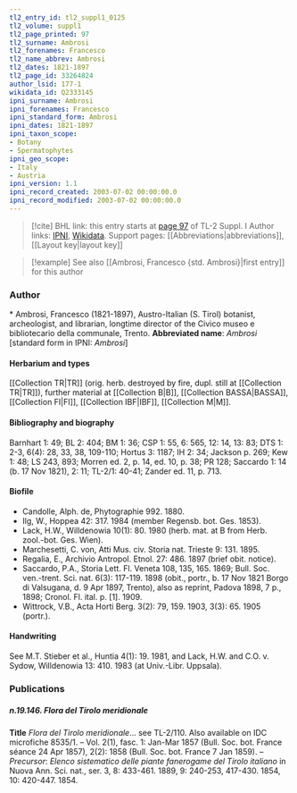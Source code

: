 ```yaml
---
tl2_entry_id: tl2_suppl1_0125
tl2_volume: suppl1
tl2_page_printed: 97
tl2_surname: Ambrosi
tl2_forenames: Francesco
tl2_name_abbrev: Ambrosi
tl2_dates: 1821-1897
tl2_page_id: 33264824
author_lsid: 177-1
wikidata_id: Q2333145
ipni_surname: Ambrosi
ipni_forenames: Francesco
ipni_standard_form: Ambrosi
ipni_dates: 1821-1897
ipni_taxon_scope: 
- Botany
- Spermatophytes
ipni_geo_scope: 
- Italy
- Austria
ipni_version: 1.1
ipni_record_created: 2003-07-02 00:00:00.0
ipni_record_modified: 2003-07-02 00:00:00.0
---
```


> [!cite] BHL link: this entry starts at [page 97](https://www.biodiversitylibrary.org/page/33264824) of TL-2 Suppl. I
> Author links: [IPNI](https://www.ipni.org/a/177-1), [Wikidata](https://www.wikidata.org/wiki/Q2333145). Support pages: [[Abbreviations|abbreviations]], [[Layout key|layout key]]

> [!example] See also [[Ambrosi, Francesco {std. Ambrosi}|first entry]] for this author

### Author

\* Ambrosi, Francesco (1821-1897), Austro-Italian (S. Tirol) botanist, archeologist, and librarian, longtime director of the Civico museo e bibliotecario della communale, Trento. 
**Abbreviated name**: *Ambrosi* \[standard form in IPNI: *Ambrosi*\]

#### Herbarium and types

[[Collection TR|TR]] (orig. herb. destroyed by fire, dupl. still at [[Collection TR|TR]]), further material at [[Collection B|B]], [[Collection BASSA|BASSA]], [[Collection FI|FI]], [[Collection IBF|IBF]], [[Collection M|M]].

#### Bibliography and biography

Barnhart 1: 49; BL 2: 404; BM 1: 36; CSP 1: 55, 6: 565, 12: 14, 13: 83; DTS 1: 2-3, 6(4): 28, 33, 38, 109-110; Hortus 3: 1187; IH 2: 34; Jackson p. 269; Kew 1: 48; LS 243, 893; Morren ed. 2, p. 14, ed. 10, p. 38; PR 128; Saccardo 1: 14 (b. 17 Nov 1821), 2: 11; TL-2/1: 40-41; Zander ed. 11, p. 713.

#### Biofile

- Candolle, Alph. de, Phytographie 992. 1880.
- Ilg, W., Hoppea 42: 317. 1984 (member Regensb. bot. Ges. 1853).
- Lack, H.W., Willdenowia 10(1): 80. 1980 (herb. mat. at B from Herb. zool.-bot. Ges. Wien).
- Marchesetti, C. von, Atti Mus. civ. Storia nat. Trieste 9: 131. 1895.
- Regalia, E., Archivio Antropol. Etnol. 27: 486. 1897 (brief obit. notice).
- Saccardo, P.A., Storia Lett. Fl. Veneta 108, 135, 165. 1869; Bull. Soc. ven.-trent. Sci. nat. 6(3): 117-119. 1898 (obit., portr., b. 17 Nov 1821 Borgo di Valsugana, d. 9 Apr 1897, Trento), also as reprint, Padova 1898, 7 p., 1898; Cronol. Fl. ital. p. \[1\]. 1909.
- Wittrock, V.B., Acta Horti Berg. 3(2): 79, 159. 1903, 3(3): 65. 1905 (portr.).

#### Handwriting

See M.T. Stieber et al., Huntia 4(1): 19. 1981, and Lack, H.W. and C.O. v. Sydow, Willdenowia 13: 410. 1983 (at Univ.-Libr. Uppsala).

### Publications

##### n.19.146. Flora del Tirolo meridionale

**Title**
*Flora del Tirolo meridionale*... see TL-2/110. Also available on IDC microfiche 8535/1. – Vol. 2(1), fasc. 1: Jan-Mar 1857 (Bull. Soc. bot. France séance 24 Apr 1857), 2(2): 1858 (Bull. Soc. bot. France 7 Jan 1859). – *Precursor*: *Elenco sistematico delle piante fanerogame del Tirolo italiano* in Nuova Ann. Sci. nat., ser. 3, 8: 433-461. 1889, 9: 240-253, 417-430. 1854, 10: 420-447. 1854.


